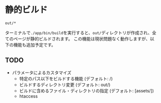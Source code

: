 # 静的ビルド
`out/*`

ターミナルで`./app/bin/build`を実行すると、`out/`ディレクトリが作成され、全てのページが静的ビルドされます。
この機能は現状問題なく動作しますが、以下の機能も追加予定です。

## TODO
- パラメータによるカスタマイズ
  - 特定のパス以下をビルドする機能 (デフォルト: /)
  - ビルドするディレクトリ変更 (デフォルト: out/)
  - ビルドに含めるファイル・ディレクトリの指定 (デフォルト: [assets/])
  - htaccess
